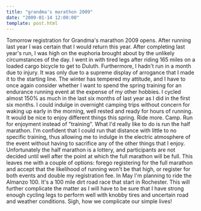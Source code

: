 ```yaml
---
title: "grandma's marathon 2009"
date: "2009-01-14 12:00:00"
template: post.html
---
```


Tomorrow registration for Grandma's marathon 2009 opens. After running last year I was certain that I would return this year. After completing last year's run, I was high on the euphoria brought about by the unlikely circumstances of the day. I went in with tired legs after riding 165 miles on a loaded cargo bicycle to get to Duluth. Furthermore, I hadn't run in a month due to injury. It was only due to a supreme display of arrogance that I made it to the starting line. The winter has tempered my attitude, and I have to once again consider whether I want to spend the spring training for an endurance running event at the expense of my other hobbies. I cycled almost 150% as much in the last six months of last year as I did in the first six months. I could indulge in overnight camping trips without concern for waking up early in the morning, well rested and ready for hours of running. It would be nice to enjoy different things this spring. Ride more. Camp. Run for enjoyment instead of "training". What I'd really like to do is run the half marathon. I'm confident that I could run that distance with little to no specific training, thus allowing me to indulge in the electric atmosphere of the event without having to sacrifice any of the other things that I enjoy. Unfortunately the half marathon is a lottery, and participants are not decided until well after the point at which the full marathon will be full. This leaves me with a couple of options: forego registering for the full marathon and accept that the likelihood of running won't be that high, or register for both events and double my registration fee. In May I'm planning to ride the Almanzo 100. It's a 100 mile dirt road race that start in Rochester. This will further complicate the matter as I will have to be sure that I have strong enough cycling legs to perform well with knobby tires and uncertain road and weather conditions. Sigh, how we complicate our simple lives!
